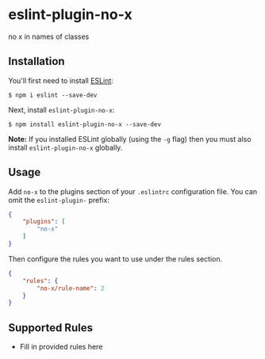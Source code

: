 # eslint-plugin-no-x

no x in names of classes

## Installation

You'll first need to install [ESLint](http://eslint.org):

```
$ npm i eslint --save-dev
```

Next, install `eslint-plugin-no-x`:

```
$ npm install eslint-plugin-no-x --save-dev
```

**Note:** If you installed ESLint globally (using the `-g` flag) then you must also install `eslint-plugin-no-x` globally.

## Usage

Add `no-x` to the plugins section of your `.eslintrc` configuration file. You can omit the `eslint-plugin-` prefix:

```json
{
    "plugins": [
        "no-x"
    ]
}
```


Then configure the rules you want to use under the rules section.

```json
{
    "rules": {
        "no-x/rule-name": 2
    }
}
```

## Supported Rules

* Fill in provided rules here





